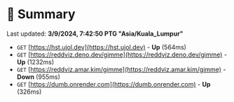 # 📖 Summary
Last updated: **3/9/2024, 7:42:50 PTG "Asia/Kuala_Lumpur"**

- `GET` [https://hst.ujol.dev](https://hst.ujol.dev) - **Up** (564ms)
- `GET` [https://reddviz.deno.dev/gimme](https://reddviz.deno.dev/gimme) - **Up** (1232ms)
- `GET` [https://reddviz.amar.kim/gimme](https://reddviz.amar.kim/gimme) - **Down** (955ms)
- `GET` [https://dumb.onrender.com](https://dumb.onrender.com) - **Up** (326ms)
